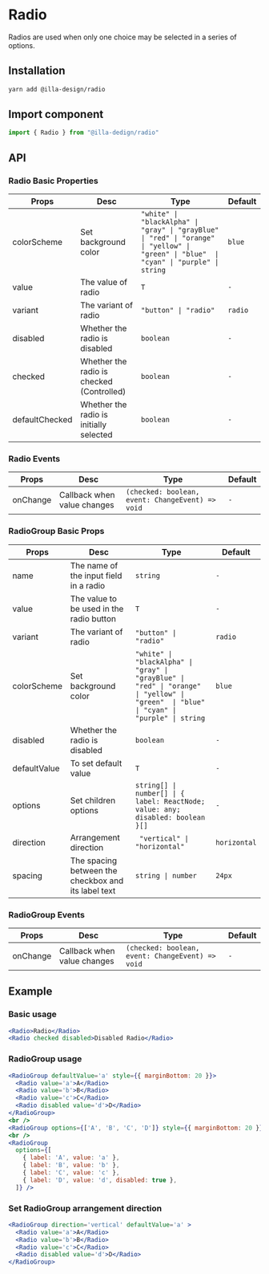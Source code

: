 # Radio

Radios are used when only one choice may be selected in a series of options.

## Installation

```bash
yarn add @illa-design/radio
```

## Import component

```jsx
import { Radio } from "@illa-dedign/radio"
```

## API

### Radio Basic Properties

| Props          | Desc                                      | Type                                                         | Default |
| -------------- | ----------------------------------------- | ------------------------------------------------------------ | ------- |
| colorScheme    | Set background color                      | `"white" \| "blackAlpha" \| "gray" \| "grayBlue" \| "red" \| "orange" \| "yellow" \| "green" \| "blue"  \| "cyan" \| "purple" \| string `| `blue`  |
| value          | The value of radio                        | `T `                                                           | `-   `    |
| variant          | The variant of radio                        | `"button" \| "radio" `                                   | `radio   `    |
| disabled       | Whether the radio is disabled             | `boolean  `                                                    | `-   `    |
| checked        | Whether the radio is checked (Controlled) | `boolean `                                                     |` -  `     |
| defaultChecked | Whether the radio is initially selected   | `boolean `                                                     | `- `      |

### Radio Events

| Props    | Desc                        | Type                                           | Default |
| -------- | --------------------------- | ---------------------------------------------- | ------- |
| onChange | Callback when value changes | `(checked: boolean, event: ChangeEvent) => void` |` -  `     |

### RadioGroup Basic Props

| Props        | Desc                                                | Type                                                         | Default      |
| ------------ | --------------------------------------------------- | ------------------------------------------------------------ | ------------ |
| name         | The name of the input field in a radio              | `string   `                                                    | `-   `         |
| value        | The value to be used in the radio button            | `T `                                                           | `-   `         |
| variant          | The variant of radio                        | `"button" \| "radio" `                                   | `radio   `    |
| colorScheme  | Set background color                                |` "white" \| "blackAlpha" \| "gray" \| "grayBlue" \| "red" \| "orange" \| "yellow" \| "green"  \| "blue" \| "cyan" \| "purple" \| string `| `blue`       |
| disabled     | Whether the radio is disabled                       | `boolean `                                                     |` - `           |
| defaultValue | To set default value                                | `T  `                                                          |` -   `         |
| options      | Set children options                                | `string[] \| number[] \| { label: ReactNode; value: any; disabled: boolean }[] `| `- `           |
| direction    | Arrangement direction                               |` "vertical" \| "horizontal"`                                   | `horizontal` |
| spacing      | The spacing between the checkbox and its label text | `string \| number  `                                           | `24px`       |

### RadioGroup Events

| Props    | Desc                        | Type                                           | Default |
| -------- | --------------------------- | ---------------------------------------------- | ------- |
| onChange | Callback when value changes | `(checked: boolean, event: ChangeEvent) => void` |`-`       |



## Example

### Basic usage

```jsx
<Radio>Radio</Radio>
<Radio checked disabled>Disabled Radio</Radio>
```

### RadioGroup usage

```jsx
<RadioGroup defaultValue='a' style={{ marginBottom: 20 }}>
  <Radio value='a'>A</Radio>
  <Radio value='b'>B</Radio>
  <Radio value='c'>C</Radio>
  <Radio disabled value='d'>D</Radio>
</RadioGroup>
<br />
<RadioGroup options={['A', 'B', 'C', 'D']} style={{ marginBottom: 20 }} />
<br />
<RadioGroup
  options={[
    { label: 'A', value: 'a' },
    { label: 'B', value: 'b' },
    { label: 'C', value: 'c' },
    { label: 'D', value: 'd', disabled: true },
  ]} />
```

### Set RadioGroup arrangement direction

```jsx
<RadioGroup direction='vertical' defaultValue='a' >
  <Radio value='a'>A</Radio>
  <Radio value='b'>B</Radio>
  <Radio value='c'>C</Radio>
  <Radio disabled value='d'>D</Radio>
</RadioGroup>
```

